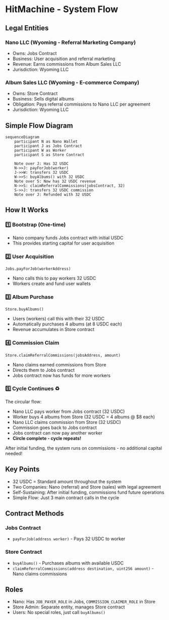 # HitMachine - System Flow

## Legal Entities

### Nano LLC (Wyoming - Referral Marketing Company)
* Owns: Jobs Contract
* Business: User acquisition and referral marketing
* Revenue: Earns commissions from Album Sales LLC
* Jurisdiction: Wyoming LLC

### Album Sales LLC (Wyoming - E-commerce Company)
* Owns: Store Contract  
* Business: Sells digital albums
* Obligation: Pays referral commissions to Nano LLC per agreement
* Jurisdiction: Wyoming LLC

## Simple Flow Diagram

```mermaid
sequenceDiagram
    participant N as Nano Wallet
    participant J as Jobs Contract
    participant W as Worker
    participant S as Store Contract
    
    Note over J: Has 32 USDC
    N->>J: payForJob(worker)
    J->>W: transfers 32 USDC
    W->>S: buyAlbums() with 32 USDC
    Note over S: Now has 32 USDC revenue
    N->>S: claimReferralCommissions(jobsContract, 32)
    S->>J: transfers 32 USDC commission
    Note over J: Refunded with 32 USDC
```

## How It Works

### 1️⃣ **Bootstrap** (One-time)
* Nano company funds Jobs contract with initial USDC
* This provides starting capital for user acquisition

### 2️⃣ **User Acquisition**
```solidity
Jobs.payForJob(workerAddress)
```
* Nano calls this to pay workers 32 USDC
* Workers create and fund user wallets

### 3️⃣ **Album Purchase**
```solidity
Store.buyAlbums()
```
* Users (workers) call this with their 32 USDC
* Automatically purchases 4 albums (at 8 USDC each)
* Revenue accumulates in Store contract

### 4️⃣ **Commission Claim**
```solidity
Store.claimReferralCommissions(jobsAddress, amount)
```
* Nano claims earned commissions from Store
* Directs them to Jobs contract
* Jobs contract now has funds for more workers

### 5️⃣ **Cycle Continues** ♻️

The circular flow:

* Nano LLC pays worker from Jobs contract (32 USDC)
* Worker buys 4 albums from Store (32 USDC = 4 albums @ $8 each)
* Nano LLC claims commission from Store (32 USDC)
* Commission goes back to Jobs contract
* Jobs contract can now pay another worker
* **Circle complete - cycle repeats!**

After initial funding, the system runs on commissions - no additional capital needed!

## Key Points

* 32 USDC = Standard amount throughout the system
* Two Companies: Nano (referral) and Store (sales) with legal agreement
* Self-Sustaining: After initial funding, commissions fund future operations
* Simple Flow: Just 3 main contract calls in the cycle

## Contract Methods

### Jobs Contract
* `payForJob(address worker)` - Pays 32 USDC to worker

### Store Contract  
* `buyAlbums()` - Purchases albums with available USDC
* `claimReferralCommissions(address destination, uint256 amount)` - Nano claims commissions

## Roles

* Nano: Has `JOB_PAYER_ROLE` in Jobs, `COMMISSION_CLAIMER_ROLE` in Store
* Store Admin: Separate entity, manages Store contract
* Users: No special roles, just call `buyAlbums()`